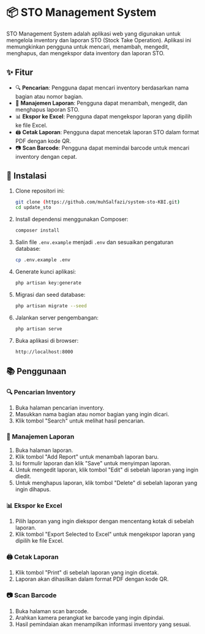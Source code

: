 # 📦 STO Management System

STO Management System adalah aplikasi web yang digunakan untuk mengelola inventory dan laporan STO (Stock Take Operation). Aplikasi ini memungkinkan pengguna untuk mencari, menambah, mengedit, menghapus, dan mengekspor data inventory dan laporan STO.

## ✨ Fitur

- 🔍 **Pencarian**: Pengguna dapat mencari inventory berdasarkan nama bagian atau nomor bagian.
- 📝 **Manajemen Laporan**: Pengguna dapat menambah, mengedit, dan menghapus laporan STO.
- 📊 **Ekspor ke Excel**: Pengguna dapat mengekspor laporan yang dipilih ke file Excel.
- 🖨️ **Cetak Laporan**: Pengguna dapat mencetak laporan STO dalam format PDF dengan kode QR.
- 📷 **Scan Barcode**: Pengguna dapat memindai barcode untuk mencari inventory dengan cepat.

## 🚀 Instalasi

1. Clone repositori ini:

   ```sh
   git clone (https://github.com/muhSalfazi/system-sto-KBI.git)
   cd update_sto
   ```

2. Install dependensi menggunakan Composer:

   ```sh
   composer install
   ```

3. Salin file `.env.example` menjadi `.env` dan sesuaikan pengaturan database:

   ```sh
   cp .env.example .env
   ```

4. Generate kunci aplikasi:

   ```sh
   php artisan key:generate
   ```

5. Migrasi dan seed database:

   ```sh
   php artisan migrate --seed
   ```

6. Jalankan server pengembangan:

   ```sh
   php artisan serve
   ```

7. Buka aplikasi di browser:

   ```
   http://localhost:8000
   ```

## 📚 Penggunaan

### 🔍 Pencarian Inventory

1. Buka halaman pencarian inventory.
2. Masukkan nama bagian atau nomor bagian yang ingin dicari.
3. Klik tombol "Search" untuk melihat hasil pencarian.

### 📝 Manajemen Laporan

1. Buka halaman laporan.
2. Klik tombol "Add Report" untuk menambah laporan baru.
3. Isi formulir laporan dan klik "Save" untuk menyimpan laporan.
4. Untuk mengedit laporan, klik tombol "Edit" di sebelah laporan yang ingin diedit.
5. Untuk menghapus laporan, klik tombol "Delete" di sebelah laporan yang ingin dihapus.

### 📊 Ekspor ke Excel

1. Pilih laporan yang ingin diekspor dengan mencentang kotak di sebelah laporan.
2. Klik tombol "Export Selected to Excel" untuk mengekspor laporan yang dipilih ke file Excel.

### 🖨️ Cetak Laporan

1. Klik tombol "Print" di sebelah laporan yang ingin dicetak.
2. Laporan akan dihasilkan dalam format PDF dengan kode QR.

### 📷 Scan Barcode

1. Buka halaman scan barcode.
2. Arahkan kamera perangkat ke barcode yang ingin dipindai.
3. Hasil pemindaian akan menampilkan informasi inventory yang sesuai.


